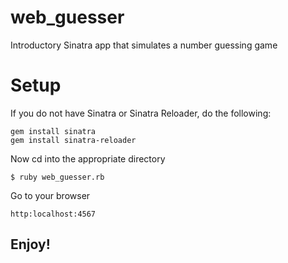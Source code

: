 # web_guesser
Introductory Sinatra app that simulates a number guessing game

# Setup
If you do not have Sinatra or Sinatra Reloader, do the following:

    gem install sinatra
    gem install sinatra-reloader

Now cd into the appropriate directory

    $ ruby web_guesser.rb
  
Go to your browser

    http:localhost:4567

## Enjoy!

